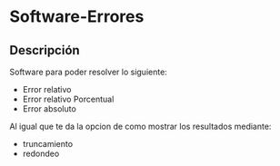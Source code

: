 # Software-Errores
## Descripción
Software para poder resolver lo siguiente:
- Error relativo
- Error relativo Porcentual
- Error absoluto

Al igual que te da la opcion de como mostrar los resultados mediante:
- truncamiento
- redondeo
